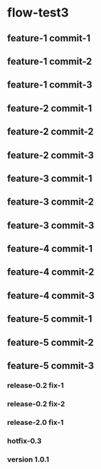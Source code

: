 # flow-test3

## feature-1 commit-1
## feature-1 commit-2
## feature-1 commit-3

## feature-2 commit-1
## feature-2 commit-2
## feature-2 commit-3

## feature-3 commit-1
## feature-3 commit-2
## feature-3 commit-3

## feature-4 commit-1
## feature-4 commit-2
## feature-4 commit-3

## feature-5 commit-1
## feature-5 commit-2
## feature-5 commit-3

### release-0.2 fix-1
### release-0.2 fix-2

### release-2.0 fix-1

### hotfix-0.3

### version 1.0.1